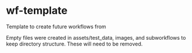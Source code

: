 # wf-template

Template to create future workflows from

Empty files were created in assets/test_data, images, and subworkflows to keep directory structure. These will need to be removed.

